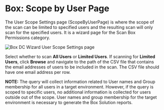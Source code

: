 # Box: Scope by User Page

The User Scope Settings page (ScopeByUserPage) is where the scope of the scan can be limited to
specified users and the resulting scan will only scan for the specified users. It is a wizard page
for the Scan Box Permissions category.

![Box DC Wizard User Scope Settings page](/img/product_docs/accessanalyzer/admin/datacollector/box/scopebyuser.webp)

Select whether to scan **All Users** or **Limited Users**. If scanning for **Limited Users**, click
**Browse** and navigate to the path of the CSV file that contains the email addresses of users to be
included in the scan. The CSV file should have one email address per row.

**NOTE:** The query will collect information related to User names and Group membership for all
users in a target environment. However, if the query is scoped to specific users, no additional
information is collected for users outside out of the scope. User names and group membership for the
target environment is necessary to generate the Box Solution reports.
